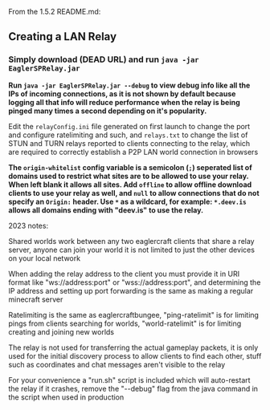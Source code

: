 
From the 1.5.2 README.md:

## Creating a LAN Relay

### Simply download (DEAD URL) and run `java -jar EaglerSPRelay.jar`

**Run `java -jar EaglerSPRelay.jar --debug` to view debug info like all the IPs of incoming connections, as it is not shown by default because logging all that info will reduce performance when the relay is being pinged many times a second depending on it's popularity.**

Edit the `relayConfig.ini` file generated on first launch to change the port and configure ratelimiting and such, and `relays.txt` to change the list of STUN and TURN relays reported to clients connecting to the relay, which are required to correctly establish a P2P LAN world connection in browsers

**The `origin-whitelist` config variable is a semicolon (`;`) seperated list of domains used to restrict what sites are to be allowed to use your relay. When left blank it allows all sites. Add `offline` to allow offline download clients to use your relay as well, and `null` to allow connections that do not specify an `Origin:` header. Use `*` as a wildcard, for example: `*.deev.is` allows all domains ending with "deev.is" to use the relay.**



2023 notes:

Shared worlds work between any two eaglercraft clients that share a relay server, anyone can join your world it is not limited to just the other devices on your local network

When adding the relay address to the client you must provide it in URI format like "ws://address:port" or "wss://address:port", and determining the IP address and setting up port forwarding is the same as making a regular minecraft server

Ratelimiting is the same as eaglercraftbungee, "ping-ratelimit" is for limiting pings from clients searching for worlds, "world-ratelimit" is for limiting creating and joining new worlds

The relay is not used for transferring the actual gameplay packets, it is only used for the initial discovery process to allow clients to find each other, stuff such as coordinates and chat messages aren't visible to the relay

For your convenience a "run.sh" script is included which will auto-restart the relay if it crashes, remove the "--debug" flag from the java command in the script when used in production
